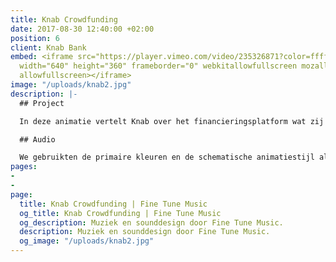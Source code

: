 ```yaml
---
title: Knab Crowdfunding
date: 2017-08-30 12:40:00 +02:00
position: 6
client: Knab Bank
embed: <iframe src="https://player.vimeo.com/video/235326871?color=ffffff&title=0&byline=0&portrait=0"
  width="640" height="360" frameborder="0" webkitallowfullscreen mozallowfullscreen
  allowfullscreen></iframe>
image: "/uploads/knab2.jpg"
description: |-
  ## Project

  In deze animatie vertelt Knab over het financieringsplatform wat zij hun klanten bieden, om crowdfunding voor ondernemers mogelijk te maken.

  ## Audio

  We gebruikten de primaire kleuren en de schematische animatiestijl als inspiratie voor ons sounddesign, om zo een passend palet aan kleurrijke, ronde sounds te creëren.
pages:
- 
- 
page:
  title: Knab Crowdfunding | Fine Tune Music
  og_title: Knab Crowdfunding | Fine Tune Music
  og_description: Muziek en sounddesign door Fine Tune Music.
  description: Muziek en sounddesign door Fine Tune Music.
  og_image: "/uploads/knab2.jpg"
---
```


